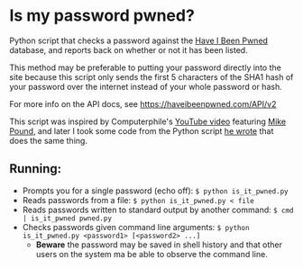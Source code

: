 # Is my password pwned?

Python script that checks a password against the
[Have I Been Pwned](https://haveibeenpwned.com/) database, and reports back on
whether or not it has been listed.

This method may be preferable to putting your password directly into the site
because this script only sends the first 5 characters of the SHA1 hash of your
password over the internet instead of your whole password or hash.

For more info on the API docs, see <https://haveibeenpwned.com/API/v2>

This script was inspired by Computerphile's 
[YouTube video](https://youtu.be/hhUb5iknVJs) featuring 
[Mike Pound](https://github.com/mikepound), and later I took some code from the 
Python script [he wrote](https://github.com/mikepound/pwned-search) that does 
the same thing.

## Running:
* Prompts you for a single password (echo off):
  `$ python is_it_pwned.py`
* Reads passwords from a file:
  `$ python is_it_pwned.py < file`
* Reads passwords written to standard output by another command:
  `$ cmd | is_it_pwned pwned.py`
* Checks passwords given command line arguments:
  `$ python is_it_pwned.py <password1> [<password2> ...]`
  * **Beware** the password may be saved in shell history and that other users
    on the system ma be able to observe the command line.
